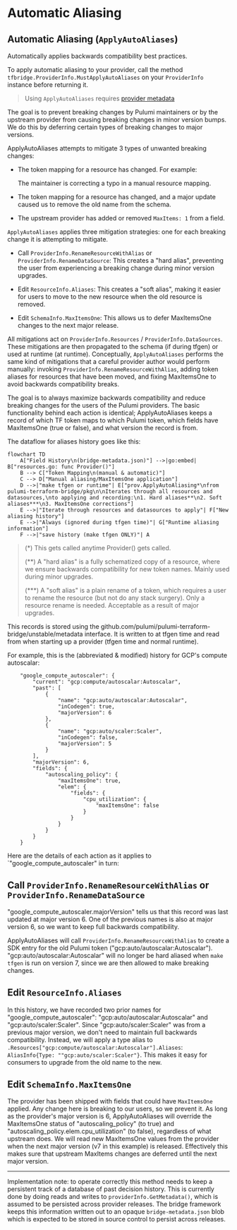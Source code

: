 # Automatic Aliasing

## Automatic Aliasing (`ApplyAutoAliases`)

Automatically applies backwards compatibility best practices.

To apply automatic aliasing to your provider, call the method
`tfbridge.ProviderInfo.MustApplyAutoAliases` on your `ProviderInfo` instance before
returning it.

> Using `ApplyAutoAliases` requires [provider metadata](./metadata.md)

The goal is to prevent breaking changes by Pulumi maintainers or by the upstream
provider from causing breaking changes in minor version bumps. We do this by deferring
certain types of breaking changes to major versions.

ApplyAutoAliases attempts to mitigate 3 types of unwanted breaking changes:

- The token mapping for a resource has changed. For example:

	The maintainer is correcting a typo in a manual resource mapping.

- The token mapping for a resource has changed, and a major update caused us to remove
the old name from the schema.

- The upstream provider has added or removed `MaxItems: 1` from a field.

`ApplyAutoAliases` applies three mitigation strategies: one for each breaking change it
is attempting to mitigate.

- Call `ProviderInfo.RenameResourceWithAlias` or `ProviderInfo.RenameDataSource`: This
creates a "hard alias", preventing the user from experiencing a breaking change during
minor version upgrades.

- Edit `ResourceInfo.Aliases`: This creates a "soft alias", making it easier for users
to move to the new resource when the old resource is removed.

- Edit `SchemaInfo.MaxItemsOne`: This allows us to defer MaxItemsOne changes to the
next major release.

All mitigations act on `ProviderInfo.Resources` / `ProviderInfo.DataSources`. These
mitigations are then propagated to the schema (if during tfgen) or used at runtime (at
runtime). Conceptually, `ApplyAutoAliases` performs the same kind of mitigations that a
careful provider author would perform manually: invoking
`ProviderInfo.RenameResourceWithAlias`, adding token aliases for resources that have
been moved, and fixing MaxItemsOne to avoid backwards compatibility breaks.

The goal is to always maximize backwards compatibility and reduce breaking changes for
the users of the Pulumi providers. The basic functionality behind each action is
identical; ApplyAutoAliases keeps a record of which TF token maps to which Pulumi
token, which fields have MaxItemsOne (true or false), and what version the record is
from.

The dataflow for aliases history goes like this:

```mermaid
flowchart TD
    A["Field History\n(bridge-metadata.json)"] -->|go:embed| B["resources.go: func Provider()"]
    B --> C["Token Mapping\n(manual & automatic)"]
    C --> D["Manual aliasing/MaxItemsOne application"]
    D -->|"make tfgen or runtime"| E["prov.ApplyAutoAliasing*\nfrom pulumi-terraform-bridge/pkg\n\nIterates through all resources and datasources,\nto applying and recording:\n1. Hard aliases**\n2. Soft aliases***\n3. MaxItemsOne corrections"]
    E -->|"Iterate through resources and datasources to apply"| F["New aliasing history"] 
    E -->|"Always (ignored during tfgen time)"| G["Runtime aliasing information"]
    F -->|"save history (make tfgen ONLY)"| A
```

> (\*)   This gets called anytime Provider() gets called.
>
> (\*\*) A "hard alias" is a fully schematized copy of a resource, where we
> ensure backwards compatibility for new token names. Mainly used during minor upgrades.
>
> (\*\*\*) A "soft alias" is a plain rename of a token, which requires a user to rename
> the resource (but not do any stack surgery). Only a resource rename is needed. Acceptable
> as a result of major upgrades.

This records is stored using the
github.com/pulumi/pulumi-terraform-bridge/unstable/metadata interface. It is written to
at tfgen time and read from when starting up a provider (tfgen time and normal runtime).

For example, this is the (abbreviated & modified) history for GCP's compute autoscalar:

```
	"google_compute_autoscaler": {
	    "current": "gcp:compute/autoscalar:Autoscalar",
	    "past": [
	        {
	            "name": "gcp:auto/autoscalar:Autoscalar",
	            "inCodegen": true,
	            "majorVersion": 6
	        },
	        {
	            "name": "gcp:auto/scaler:Scaler",
	            "inCodegen": false,
	            "majorVersion": 5
	        }
	    ],
	    "majorVersion": 6,
	    "fields": {
	        "autoscaling_policy": {
	            "maxItemsOne": true,
	            "elem": {
	                "fields": {
	                    "cpu_utilization": {
	                        "maxItemsOne": false
	                    }
	                }
	            }
	        }
	    }
	}
```

Here are the details of each action as it applies to `"google_compute_autoscaler" in turn:

## Call `ProviderInfo.RenameResourceWithAlias` or `ProviderInfo.RenameDataSource`

"google_compute_autoscaler.majorVersion" tells us that this record was last updated at
major version 6. One of the previous names is also at major version 6, so we want to
keep full backwards compatibility.

ApplyAutoAliases will call `ProviderInfo.RenameResourceWithAlias` to create a SDK entry
for the old Pulumi token
("gcp:auto/autoscalar:Autoscalar"). "gcp:auto/autoscalar:Autoscalar" will no longer be
hard aliased when `make tfgen` is run on version 7, since we are then allowed to make
breaking changes.

## Edit `ResourceInfo.Aliases`

In this history, we have recorded two prior names for "google_compute_autoscaler":
"gcp:auto/autoscalar:Autoscalar" and "gcp:auto/scaler:Scaler". Since
"gcp:auto/scaler:Scaler" was from a previous major version, we don't need to maintain
full backwards compatibility. Instead, we will apply a type alias to
`.Resources["gcp:compute/autoscalar:Autoscalar"].Aliases`: `AliasInfo{Type:
""gcp:auto/scaler:Scaler"}`. This makes it easy for consumers to upgrade from the old
name to the new.

## Edit `SchemaInfo.MaxItemsOne`

The provider has been shipped with fields that could have `MaxItemsOne` applied. Any
change here is breaking to our users, so we prevent it. As long as the provider's major
version is 6, ApplyAutoAliases will override the MaxItemsOne status of
"autoscaling_policy" (to true) and "autoscaling_policy.elem.cpu_utilization" (to
false), regardless of what upstream does. We will read new MaxItemsOne values from the
provider when the next major version (v7 in this example) is released. Effectively this
makes sure that upstream MaxItems changes are deferred until the next major version.

---

Implementation note: to operate correctly this method needs to keep a persistent track
of a database of past decision history. This is currently done by doing reads and
writes to `providerInfo.GetMetadata()`, which is assumed to be persisted across
provider releases. The bridge framework keeps this information written out to an opaque
`bridge-metadata.json` blob which is expected to be stored in source control to persist
across releases.
